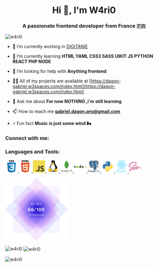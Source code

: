 <h1 align="center">Hi 👋, I'm W4ri0</h1>
<h3 align="center">A passionate frontend developer from France 🇫🇷</h3>

<p align="left"> <img src="https://komarev.com/ghpvc/?username=w4ri0&label=Profile%20views&color=0e75b6&style=flat" alt="w4ri0" /> </p>

- 🔭 I’m currently working in [DIGITANIE](https://digitanie.org/)

- 🌱 I’m currently learning **HTML YAML CSS3 SASS UIKIT JS PYTHON REACT PHP NODE**

- 🤝 I’m looking for help with **Anything frontend**

- 👨‍💻 All of my projects are available at [https://dagon-gabriel.w3spaces.com/index.html](https://dagon-gabriel.w3spaces.com/index.html)

- 💬 Ask me about **For now NOTHING ,i'm still learning**

- 📫 How to reach me **gabriel.dagon.pro@gmail.com**

- ⚡ Fun fact **Music is just some wind 🌬️**

<h3 align="left">Connect with me:</h3>
<p align="left">
</p>

<h3 align="left">Languages and Tools:</h3>
<p align="left"> <a href="https://www.w3schools.com/css/" target="_blank" rel="noreferrer"> <img src="https://raw.githubusercontent.com/devicons/devicon/master/icons/css3/css3-original-wordmark.svg" alt="css3" width="40" height="40"/> </a> <a href="https://www.w3.org/html/" target="_blank" rel="noreferrer"> <img src="https://raw.githubusercontent.com/devicons/devicon/master/icons/html5/html5-original-wordmark.svg" alt="html5" width="40" height="40"/> </a> <a href="https://developer.mozilla.org/en-US/docs/Web/JavaScript" target="_blank" rel="noreferrer"> <img src="https://raw.githubusercontent.com/devicons/devicon/master/icons/javascript/javascript-original.svg" alt="javascript" width="40" height="40"/> </a> <a href="https://www.linux.org/" target="_blank" rel="noreferrer"> <img src="https://raw.githubusercontent.com/devicons/devicon/master/icons/linux/linux-original.svg" alt="linux" width="40" height="40"/> </a> <a href="https://www.mongodb.com/" target="_blank" rel="noreferrer"> <img src="https://raw.githubusercontent.com/devicons/devicon/master/icons/mongodb/mongodb-original-wordmark.svg" alt="mongodb" width="40" height="40"/> </a> <a href="https://nodejs.org" target="_blank" rel="noreferrer"> <img src="https://raw.githubusercontent.com/devicons/devicon/master/icons/nodejs/nodejs-original-wordmark.svg" alt="nodejs" width="40" height="40"/> </a> <a href="https://www.postgresql.org" target="_blank" rel="noreferrer"> <img src="https://raw.githubusercontent.com/devicons/devicon/master/icons/postgresql/postgresql-original-wordmark.svg" alt="postgresql" width="40" height="40"/> </a> <a href="https://www.python.org" target="_blank" rel="noreferrer"> <img src="https://raw.githubusercontent.com/devicons/devicon/master/icons/python/python-original.svg" alt="python" width="40" height="40"/> </a> <a href="https://reactjs.org/" target="_blank" rel="noreferrer"> <img src="https://raw.githubusercontent.com/devicons/devicon/master/icons/react/react-original-wordmark.svg" alt="react" width="40" height="40"/> </a> <a href="https://sass-lang.com" target="_blank" rel="noreferrer"> <img src="https://raw.githubusercontent.com/devicons/devicon/master/icons/sass/sass-original.svg" alt="sass" width="40" height="40"/> </a> </p>

<picture><img style="max-height:200px" alt="My english level" src="unnamed.png"></picture>

<p><img align="left" src="https://github-readme-stats.vercel.app/api/top-langs?username=w4ri0&show_icons=true&locale=en&layout=compact" alt="w4ri0" /></p>

<p>&nbsp;<img align="center" src="https://github-readme-stats.vercel.app/api?username=w4ri0&show_icons=true&locale=en" alt="w4ri0" /></p>

<p><img align="center" src="https://github-readme-streak-stats.herokuapp.com/?user=w4ri0&" alt="w4ri0" /></p>
